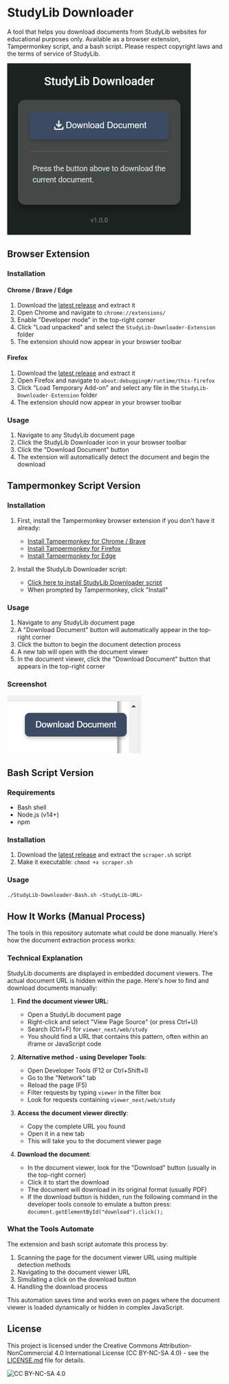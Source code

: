 # StudyLib Downloader

A tool that helps you download documents from StudyLib websites for educational purposes only. Available as a browser extension, Tampermonkey script, and a bash script. Please respect copyright laws and the terms of service of StudyLib.

![StudyLib Downloader](./images/popup-screenshot.png)

## Browser Extension

### Installation

#### Chrome / Brave / Edge
1. Download the [latest release](https://github.com/rh45-one/StudyLib-Downloader/releases/latest) and extract it
2. Open Chrome and navigate to `chrome://extensions/`
3. Enable "Developer mode" in the top-right corner
4. Click "Load unpacked" and select the `StudyLib-Downloader-Extension` folder
5. The extension should now appear in your browser toolbar

#### Firefox
1. Download the [latest release](https://github.com/rh45-one/StudyLib-Downloader/releases/latest) and extract it
2. Open Firefox and navigate to `about:debugging#/runtime/this-firefox`
3. Click "Load Temporary Add-on" and select any file in the `StudyLib-Downloader-Extension` folder
4. The extension should now appear in your browser toolbar

### Usage
1. Navigate to any StudyLib document page
2. Click the StudyLib Downloader icon in your browser toolbar
3. Click the "Download Document" button
4. The extension will automatically detect the document and begin the download

## Tampermonkey Script Version

### Installation

1. First, install the Tampermonkey browser extension if you don't have it already:
   - [Install Tampermonkey for Chrome / Brave](https://chrome.google.com/webstore/detail/tampermonkey/dhdgffkkebhmkfjojejmpbldmpobfkfo)
   - [Install Tampermonkey for Firefox](https://addons.mozilla.org/en-US/firefox/addon/tampermonkey/)
   - [Install Tampermonkey for Edge](https://microsoftedge.microsoft.com/addons/detail/tampermonkey/iikmkjmpaadaobahmlepeloendndfphd)

2. Install the StudyLib Downloader script:
   - [Click here to install StudyLib Downloader script](https://github.com/rh45-one/StudyLib-Downloader/raw/main/Tampermonkey/StudyLib-Downloader.user.js)
   - When prompted by Tampermonkey, click "Install"

### Usage

1. Navigate to any StudyLib document page
2. A "Download Document" button will automatically appear in the top-right corner
3. Click the button to begin the document detection process
4. A new tab will open with the document viewer
5. In the document viewer, click the "Download Document" button that appears in the top-right corner

### Screenshot

![Tampermonkey Script Button](./images/tampermonkey-button-screenshot.png)

## Bash Script Version

### Requirements
- Bash shell
- Node.js (v14+)
- npm

### Installation
1. Download the [latest release](https://github.com/rh45-one/StudyLib-Downloader/releases/latest) and extract the `scraper.sh` script
2. Make it executable: `chmod +x scraper.sh`

### Usage
```bash
./StudyLib-Downloader-Bash.sh <StudyLib-URL>
```

## How It Works (Manual Process)

The tools in this repository automate what could be done manually. Here's how the document extraction process works:

### Technical Explanation

StudyLib documents are displayed in embedded document viewers. The actual document URL is hidden within the page. Here's how to find and download documents manually:

1. **Find the document viewer URL**:
   - Open a StudyLib document page
   - Right-click and select "View Page Source" (or press Ctrl+U)
   - Search (Ctrl+F) for `viewer_next/web/study`
   - You should find a URL that contains this pattern, often within an iframe or JavaScript code
   
2. **Alternative method - using Developer Tools**:
   - Open Developer Tools (F12 or Ctrl+Shift+I)
   - Go to the "Network" tab
   - Reload the page (F5)
   - Filter requests by typing `viewer` in the filter box
   - Look for requests containing `viewer_next/web/study`
   
3. **Access the document viewer directly**:
   - Copy the complete URL you found
   - Open it in a new tab
   - This will take you to the document viewer page
   
4. **Download the document**:
   - In the document viewer, look for the "Download" button (usually in the top-right corner)
   - Click it to start the download
   - The document will download in its original format (usually PDF)
   - If the download button is hidden, run the following command in the developer tools console to emulate a button press: `document.getElementById("download").click();` 

### What the Tools Automate

The extension and bash script automate this process by:
1. Scanning the page for the document viewer URL using multiple detection methods
2. Navigating to the document viewer URL
3. Simulating a click on the download button
4. Handling the download process

This automation saves time and works even on pages where the document viewer is loaded dynamically or hidden in complex JavaScript.

## License

This project is licensed under the Creative Commons Attribution-NonCommercial 4.0 International License (CC BY-NC-SA 4.0) - see the [LICENSE.md](LICENSE.md) file for details.

![CC BY-NC-SA 4.0](https://licensebuttons.net/l/by-nc-sa/4.0/88x31.png)
